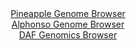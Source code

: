 <div id="Pineapple_Genome_Browser" align="center">
  <a href="https://igv.org/app/?sessionURL=blob:zZNda9swGIX_i6BjA8eW7fhDhjLcpl9rWJcUL01LMYotO2plyZVkJ2nIf59aNnazQnOxMdCFdJD0nvfo0Rb0RCoqOEiAZ7uB7brAAmopVte4aRn5ihuiQFJhpogFJKmIJLwgINmCCiuNs.nYnFxq3arEcahuBw3mtbCVb.MGPwuOV8ouROMcC8bwQkishVTOkcS9cGjdD1ZkgdvWNrV9O3BKrLGDWbsUXAmnJbzOV.a._JeU14SLhuRNxzR9NZAbP8ZjaVf4czq7TouCKHVJNhflYXp5kX73T7Lbs_D4Nrs6n2Xh7MM1rTnWnSSHD_U6vUKncqzS4YpMnsTy9lvwgHpWFwf.6MPJuqWSqEM3cmM_jmMITTCUl2T9P_VsBt2z7.rAO4rjq6ds1oyCWdiHxfkDiybnRlboEb7R.84CTBSdYQEUSxklLrR8GFqBFw5epm5sQYhMQlJQkNzdW0BLXDya7XdboDetIQYo8tS9wmMBIUsiQTJAEEYuQl4wjIYQIXdnbUEn2d.L9zSbogh6qeeFeUWZNjiXueKtsjHndl9Udv28L0fTCUdRMD8Tc9KPb.ZfbtCyFNNqM_8zRy8fzJR.fULT6Hsc_RPy3mPE1ou9cRtnZdetR.molkebsyZoJwvUxxdID9.MZ79oKiEbrM1.o5jlT9p6LCnm2gg9VXRBGdWbmUlRrEDier6BFhSCCUMhkPXiI7Sg5Qbw0284_d397gc-">Pineapple Genome Browser</a>
</div>
<div id="Alphonso_Genome_Browser" align="center">
  <a href="https://igv.org/app/?sessionURL=blob:zZJfT9swFMW_iyXQJqWJk7RJEwlNgRbWP9DREkqLUOQmTmpw7GC7CaXqd5.HNu1lSPRh0yQ_2FfXvucc_3agxkISzkAIHNPumLYNDCDXvJmhsqL4CpVYgjBHVGIDCJxjgVmKQbgDOZIKxdOxvrlWqpKhZRFVtUrECm5K10QleuUMNdJMeWmdcUrRigukuJDWqUA1t0hRtxq8QlVl6tmu2bEypJCFaLXmTHKrwqxIGv1e8quUFJjxEiflhiryJiDRerTGzMzRl2g.i9IUSznC20F2Eo0G0a3bj5cX3tkynnydx978eEYKhtRG4JPhclJkCxEH_iVf9Go4vJxcXQv5OMvjI7d33H.piMDyxPbtrtvt.oGrgyEswy__k2e9yIG.PSq9qidOj5zzoVzU2a3HppP52OFF1ynecb43AOXpRpMA0rXwQxsaLvSMjuO1fmztrgFhoPMRnIDw_sEASqD0Sbff74DaVpoXIPHz5g0dA3CRYQHCVgChbweB02n7bRgE9t7YgY2gfy_c83ga.NCJHMdLckKVhjlLJKukiRgz6zQ3i9cD07wRd.tiGHnN07Ra3EWrG_dVcdj3xXDwLkV69NsHaqMfUfRPuPuIEFOtDoXtcTaNt_7F8huh6BGNBtcLPI7KU9YbNH.Mp63NHhZNzkWJlO7XFX38SVuNBEFM6UJNJFkRStR2rlPkDQhtx9XQgpRTrikEolh9ggY07A78_BtOd_.w_w4-">Alphonso Genome Browser</a>
</div>


<div id="DAF_Genomics_Browser" align="center">
  <a href="https://igv.org/app/?sessionURL=blob:tZFra9swFIb_i6D95Kvs2LEhDG9Lu9C0G8lc05YSTuzjWJstuZLctA3579OyjsFGGYMOJCFxLu.r8.zIPUrFBCcpoY4_cnyfWEQ1YruErm_xAjpUJK2hVWgRiTVK5CWSdEdqUBryxdxUNlr3KnXdCmp7g1x0rFSOChzobSUG3aBJtakDHTwJDlvllKIzyRpcaPtGcCVcKEtUyvbcHvlmtQVz_IytDi1x1Q2tZgfVlTFhjFVODcYt4xU._MXIf1A2i73JimV2qD_Dx1k1yc5m2WUwza9Po3fX.ccPRR4Vx0u24aAHiZPqiJ58Tq7q4vtUzy_zdhqHT8PbtUQ5Oz8K3h9PH3omUU382B8H43FMI7K3SCvKwUAgZSP91A.tmI4tGob28zUYRWYKUjCS3txaREsov5r0mx3Rj71BRRTeDQdqFhGyQklSO_G82E8SOgrj0EsSf2_tyCDbV2Z5ki.S2KMZpZGzhs7o16w9DNAI_Rl8LZC_dTb7X0GBXPSzfv2FjlSx9k7ZZk6DkM_vPt1fvYDJIi9.qxayA21CP57PUKA1ah1y_YtKsL_dfwM-">DAF Genomics Browser</a>
</div>
